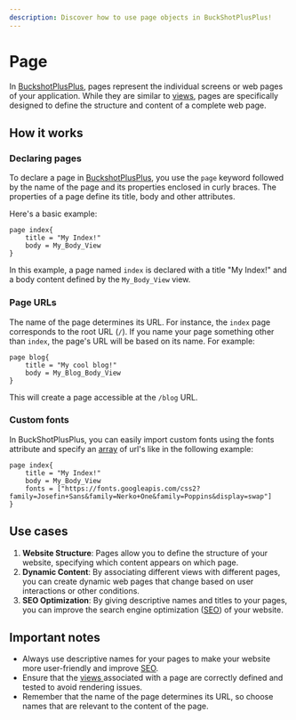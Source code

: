```yaml
---
description: Discover how to use page objects in BuckShotPlusPlus!
---
```


# Page

In [BuckshotPlusPlus](https://bpplang.com/), pages represent the individual screens or web pages of your application. While they are similar to [views](view.md), pages are specifically designed to define the structure and content of a complete web page.

## How it works

### Declaring pages

To declare a page in [BuckshotPlusPlus](https://bpplang.com/), you use the `page` keyword followed by the name of the page and its properties enclosed in curly braces. The properties of a page define its title, body and other attributes.

Here's a basic example:

```
page index{
	title = "My Index!"
	body = My_Body_View
}
```

In this example, a page named `index` is declared with a title "My Index!" and a body content defined by the `My_Body_View` view.

### Page URLs

The name of the page determines its URL. For instance, the `index` page corresponds to the root URL (`/`). If you name your page something other than `index`, the page's URL will be based on its name. For example:

```
page blog{
	title = "My cool blog!"
	body = My_Blog_Body_View
}
```

This will create a page accessible at the `/blog` URL.

### Custom fonts

In BuckShotPlusPlus, you can easily import custom fonts using the fonts attribute and specify an [array](arrays.md) of url's like in the following example:

```
page index{
	title = "My Index!"
	body = My_Body_View
	fonts = ["https://fonts.googleapis.com/css2?family=Josefin+Sans&family=Nerko+One&family=Poppins&display=swap"]
}
```

## Use cases

1. **Website Structure**: Pages allow you to define the structure of your website, specifying which content appears on which page.
2. **Dynamic Content**: By associating different views with different pages, you can create dynamic web pages that change based on user interactions or other conditions.
3. **SEO Optimization**: By giving descriptive names and titles to your pages, you can improve the search engine optimization ([SEO](https://en.wikipedia.org/wiki/Search\_engine\_optimization)) of your website.

## Important notes

* Always use descriptive names for your pages to make your website more user-friendly and improve [SEO](https://en.wikipedia.org/wiki/Search\_engine\_optimization).
* Ensure that the [views ](view.md)associated with a page are correctly defined and tested to avoid rendering issues.
* Remember that the name of the page determines its URL, so choose names that are relevant to the content of the page.
